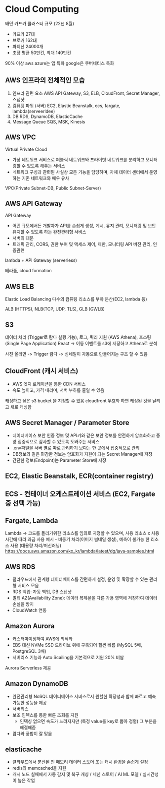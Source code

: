 # Cloud Computing

배민 카프카 클러스터 규모 (22년 8월)
- 카프카 27대
- 브로커 162대
- 파티션 24000개
- 초당 평균 50만건, 최대 140만건

90% 이상 aws
azure는 앱 특화
google은 쿠버네티스 특화

## AWS 인프라의 전체적인 모습

1. 인프라 관련 요소
AWS 
API Gateway, S3, ELB, CloudFront, Secret Manager, 스냅샷
2. 컴퓨팅 파워 (서버)
EC2, Elastic Beanstalk, ecs, fargate, lambda(serveerldee)
3. DB
RDS, DynamoDB, ElasticCache
4. Message Queue
SQS, MSK, Kinesis

## AWS VPC
Virtual Private Cloud
- 가상 네트워크 서비스로 퍼블릭 네트워크와 프라이빗 네트워크를 분리하고 모니터링할 수 있도록 해주는 서비스
- 네트워크 구성과 관련된 사실상 모든 기능을 담당하며, 자체 데이터 센터에서 운영하는 기존 네트워크와 매우 유사

VPC(Private Subnet-DB, Public Subnet-Server)

## AWS API Gateway
API Gateway
- 어떤 규모에서든 개발자가 API를 손쉽게 생성, 게시, 유지 관리, 모니터링 및 보안 유지할 수 있도록 하는 완전관리형 서비스
- 서버의 대문
- 트래픽 관리, CORS, 권한 부여 및 액세스 제어, 제한, 모니터링 API 버전 관리, 인증관련

lambda + API Gateway (serverless)

테라폼, cloud formation

## AWS ELB
Elastic Load Balancing
다수의 컴퓨팅 리소스를 부하 분산(EC2, lambda 등)

ALB (HTTPS), NLB(TCP, UDP, TLS), GLB (GWLB)

## S3
데이터 처리 (Trigger로 람다 실행 가능), 로그, 쿼리 지원 (AWS Athena), 호스팅(Single Page Application) React 
-> 이동 이벤트를 s3에 저장하고 Athena로 분석

사진 올리면 -> Trigger 람다 -> 섬네일이 자동으로 만들어지는 구조 할 수 있음

## CloudFront (캐시 서비스)
- AWS 엣지 로케이션을 통한 CDN 서비스
- 속도 높이고, 가격 내리며, 서버 부하를 줄일 수 있음

캐싱하고 싶은 s3 bucket 을 지정할 수 있음
cloudfront 무효화 하면 캐싱된 것을 날리고 새로 캐싱함

## AWS Secret Manager / Parameter Store

- 데이터베이스 보안 인증 정보 및 API키와 같은 보안 정보를 안전하게 암호화하고 중앙 집중식으로 감사할 수 있도록 도와주는 서비스
- .env파일을 서버 별로 따로 관리하기 보다는 한 곳에서 집중적으로 관리
- DB정보와 같은 민감한 정보는 암호화가 지원이 되는 Secret Manager에 저장
- 간단한 정보(Endpoint)는 Parameter Store에 저장

## EC2, Elastic Beanstalk, ECR(container registry)

## ECS - 컨테이너 오케스트레이션 서비스 (EC2, Fargate 중 선택 가능)

## Fargate, Lambda
Lambda -> 코드를 돌리기위한 리소스를 임의로 지정할 수 있으며, 사용 리소스 x 사용 시간에 따라 과금
사용 예시 - 비동기 처리(이미지 썸네일 생성), 예측이 불가능 한 리소스 사용 (대용량 처리/머신러닝)
https://docs.aws.amazon.com/ko_kr/lambda/latest/dg/java-samples.html

## AWS RDS
- 클라우드에서 관계형 데이터베이스를 간편하게 설정, 운영 및 확장할 수 있는 관리형 서비스 모음
- RDS 백업: 자동 백업, DB 스냅샷
- 멀티 AZ(Availability Zone): 데이터 복제본을 다른 가용 영역에 저장하여 데이터 손실을 방지
- CloudWatch 연동

## Amazon Aurora
- 커스터마이징하여 AWS에 최적화
- EBS 대신 NVMe SSD 드라이브 위에 구축되어 훨씬 빠름 (MySQL 5배, PostgreSQL 3배)
- 서버리스 기능과 Auto Scailing을 기본적으로 지원
20% 비쌈

Aurora Serverless 제공

## Amazon DynamoDB

- 완전관리형 NoSQL 데이터베이스 서비스로서 원할한 확장성과 함께 빠르고 예측 가능한 성능을 제공
- 서버리스
- 보조 인덱스를 통한 빠른 조회를 지원
  - 인덱싱 없으면 속도가 느려지지만 (특정 value를 key로 뽑아 정렬) 그 부분을 해결해줌
- 람다와 궁합이 잘 맞음

## elasticache
- 클라우드에서 분산된 인 메모리 데이터 스토어 또는 캐시 환경을 손쉽게 설정
- redis와 memcached을 지원
- 캐시 노드 실패에서 자동 감지 및 복구
캐싱 / 세션 스토어 / AI ML 모델 / 실시간성이 높은 작업


